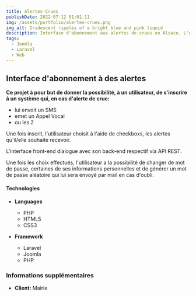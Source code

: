 ```yaml
---
title: Alertes-Crues
publishDate: 2022-07-12 01:01:11
img: /assets/portfolio/alertes-crues.png
img_alt: Iridescent ripples of a bright blue and pink liquid
description: Interface d'abonnement aux alertes de crues en Alsace. L'utilisateur choisit de recevoir un SMS, un message vocal, ou les 2.
tags:
  - Joomla
  - Laravel
  - Web
---
```


## Interface d'abonnement à des alertes

**Ce projet à pour but de donner la possibilité, à un utilisateur, de s'inscrire à un système qui, en cas d'alerte de
crue:**

- lui envoit un SMS
- emet un Appel Vocal
- ou les 2

Une fois inscrit, l'utilisateur choisit à l'aide de checkboxs, les alertes qu'il/elle souhaite recevoir.

L'interface front-end dialogue avec son back-end respectif via API REST.

Une fois les choix effectués, l'utilisateur a la possibilité de changer de mot de passe, certaines de ses informations
personnelles et de générer un mot de passe aléatoire qui lui sera envoyé par mail en cas d'oubli.

#### Technologies

- **Languages**
  - PHP
  - HTML5
  - CSS3

- **Framework**
  - Laravel
  - Joomla
  - PHP

### Informations supplémentaires

- **Client:** Mairie
